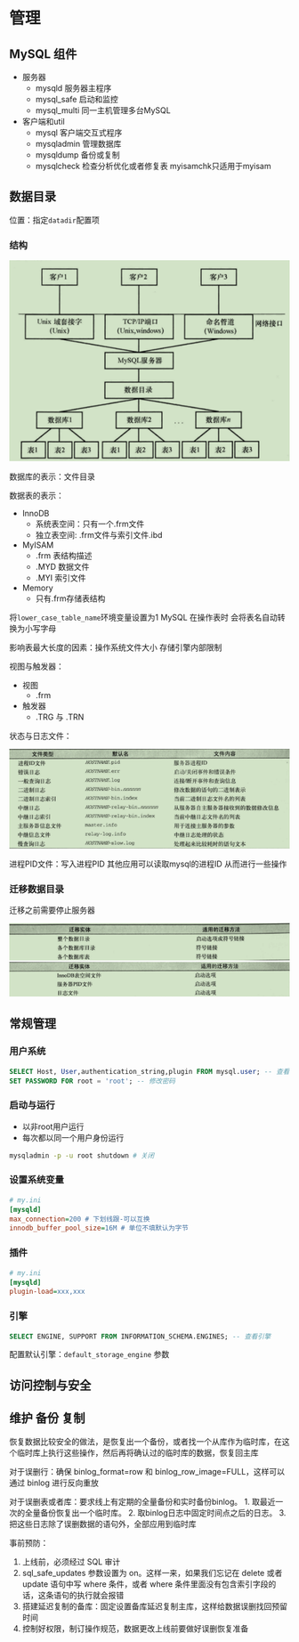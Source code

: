 # 管理

## MySQL 组件

- 服务器
  - mysqld 服务器主程序
  - mysql_safe 启动和监控
  - mysql_multi 同一主机管理多台MySQL
- 客户端和util
  - mysql 客户端交互式程序
  - mysqladmin 管理数据库
  - mysqldump 备份或复制
  - mysqlcheck 检查分析优化或者修复表 myisamchk只适用于myisam

## 数据目录

位置：指定`datadir`配置项

### 结构

![屏幕截图 2020-09-03 104442](/assets/屏幕截图%202020-09-03%20104442.png)

数据库的表示：文件目录

数据表的表示：

- InnoDB
  - 系统表空间：只有一个.frm文件
  - 独立表空间: .frm文件与索引文件.ibd
- MyISAM
  - .frm 表结构描述
  - .MYD 数据文件
  - .MYI 索引文件
- Memory
  - 只有.frm存储表结构

将`lower_case_table_name`环境变量设置为1 MySQL 在操作表时 会将表名自动转换为小写字母

影响表最大长度的因素：操作系统文件大小 存储引擎内部限制 

视图与触发器：

- 视图
  - .frm 
- 触发器
  - .TRG 与 .TRN

状态与日志文件：

![屏幕截图 2020-09-03 111412](/assets/屏幕截图%202020-09-03%20111412.png)

进程PID文件：写入进程PID 其他应用可以读取mysql的进程ID 从而进行一些操作

### 迁移数据目录

迁移之前需要停止服务器

![屏幕截图 2020-09-03 112419](/assets/屏幕截图%202020-09-03%20112419.png)
![屏幕截图 2020-09-03 112433](/assets/屏幕截图%202020-09-03%20112433.png)

## 常规管理

### 用户系统

```sql
SELECT Host, User,authentication_string,plugin FROM mysql.user; -- 查看用户信息
SET PASSWORD FOR root = 'root'; -- 修改密码
```

### 启动与运行

- 以非root用户运行
- 每次都以同一个用户身份运行

```sh
mysqladmin -p -u root shutdown # 关闭
```

### 设置系统变量

```ini
# my.ini
[mysqld]
max_connection=200 # 下划线跟-可以互换
innodb_buffer_pool_size=16M # 单位不填默认为字节
```

### 插件

```ini
# my.ini
[mysqld]
plugin-load=xxx,xxx
```

### 引擎

```sql
SELECT ENGINE, SUPPORT FROM INFORMATION_SCHEMA.ENGINES; -- 查看引擎
```

配置默认引擎：`default_storage_engine` 参数

## 访问控制与安全

## 维护 备份 复制

恢复数据比较安全的做法，是恢复出一个备份，或者找一个从库作为临时库，在这个临时库上执行这些操作，然后再将确认过的临时库的数据，恢复回主库

对于误删行：确保 binlog_format=row 和 binlog_row_image=FULL，这样可以通过 binlog 进行反向重放

对于误删表或者库：要求线上有定期的全量备份和实时备份binlog。 1. 取最近一次的全量备份恢复出一个临时库。 2. 取binlog日志中固定时间点之后的日志。 3. 把这些日志除了误删数据的语句外，全部应用到临时库

事前预防：

1. 上线前，必须经过 SQL 审计
2. sql_safe_updates 参数设置为 on。这样一来，如果我们忘记在 delete 或者 update 语句中写 where 条件，或者 where 条件里面没有包含索引字段的话，这条语句的执行就会报错
3. 搭建延迟复制的备库：固定设置备库延迟复制主库，这样给数据误删找回预留时间
4. 控制好权限，制订操作规范，数据更改上线前要做好误删恢复准备